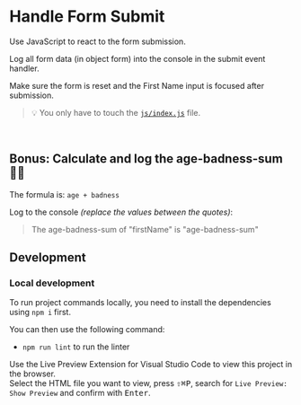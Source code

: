 # Handle Form Submit

Use JavaScript to react to the form submission.

Log all form data (in object form) into the console in the submit event handler.

Make sure the form is reset and the First Name input is focused after submission.

> 💡 You only have to touch the [`js/index.js`](./js/index.js) file.

<br>

## Bonus: Calculate and log the age-badness-sum 🤷‍♀️

The formula is: `age + badness`

Log to the console _(replace the values between the quotes)_:

> The age-badness-sum of "firstName" is "age-badness-sum"

## Development

### Local development

To run project commands locally, you need to install the dependencies using `npm i` first.

You can then use the following command:

- `npm run lint` to run the linter

Use the Live Preview Extension for Visual Studio Code to view this project in the browser.  
Select the HTML file you want to view, press <kbd>⇧</kbd><kbd>⌘</kbd><kbd>P</kbd>, search for `Live Preview: Show Preview` and confirm with <kbd>Enter</kbd>.

